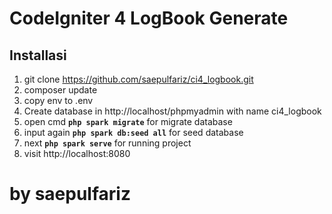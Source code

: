 # CodeIgniter 4 LogBook Generate

## Installasi

1. git clone https://github.com/saepulfariz/ci4_logbook.git
2. composer update
3. copy env to .env
4. Create database in http://localhost/phpmyadmin with name ci4_logbook
5. open cmd **`php spark migrate`** for migrate database
6. input again **`php spark db:seed all`** for seed database
7. next **`php spark serve`** for running project
8. visit http://localhost:8080

# by saepulfariz
